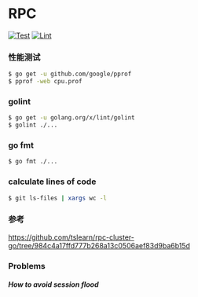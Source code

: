 # RPC
[![Test](https://github.com/rpccloud/rpc/workflows/Test/badge.svg)](https://github.com/rpccloud/rpc/actions?query=workflow%3ATest)
[![Lint](https://github.com/rpccloud/rpc/workflows/Lint/badge.svg)](https://github.com/rpccloud/rpc/actions?query=workflow%3ALint)


### 性能测试
```bash
$ go get -u github.com/google/pprof
$ pprof -web cpu.prof
```

### golint
```bash
$ go get -u golang.org/x/lint/golint
$ golint ./...
```

### go fmt
```bash
$ go fmt ./...
```

### calculate lines of code
```bash
$ git ls-files | xargs wc -l
```

### 参考
https://github.com/tslearn/rpc-cluster-go/tree/984c4a17ffd777b268a13c0506aef83d9ba6b15d

### Problems
##### How to avoid session flood
